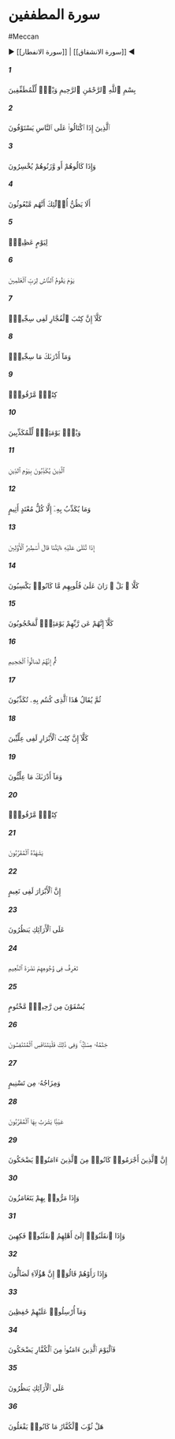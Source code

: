 # سورة المطففين
#Meccan
▶ [[سورة الانفطار]] | [[سورة الانشقاق]] ◀
##### 1
<span class="ayah hovertext" data-hover="Woe to those that deal in fraud,-">بِسْمِ ٱللَّهِ ٱلرَّحْمَٰنِ ٱلرَّحِيمِ وَيْلٌۭ لِّلْمُطَفِّفِينَ</span>
##### 2
<span class="ayah hovertext" data-hover="Those who, when they have to receive by measure from men, exact full measure,">ٱلَّذِينَ إِذَا ٱكْتَالُوا۟ عَلَى ٱلنَّاسِ يَسْتَوْفُونَ</span>
##### 3
<span class="ayah hovertext" data-hover="But when they have to give by measure or weight to men, give less than due.">وَإِذَا كَالُوهُمْ أَو وَّزَنُوهُمْ يُخْسِرُونَ</span>
##### 4
<span class="ayah hovertext" data-hover="Do they not think that they will be called to account?-">أَلَا يَظُنُّ أُو۟لَٰٓئِكَ أَنَّهُم مَّبْعُوثُونَ</span>
##### 5
<span class="ayah hovertext" data-hover="On a Mighty Day,">لِيَوْمٍ عَظِيمٍۢ</span>
##### 6
<span class="ayah hovertext" data-hover="A Day when (all) mankind will stand before the Lord of the Worlds?">يَوْمَ يَقُومُ ٱلنَّاسُ لِرَبِّ ٱلْعَٰلَمِينَ</span>
##### 7
<span class="ayah hovertext" data-hover="Nay! Surely the record of the wicked is (preserved) in Sijjin.">كَلَّآ إِنَّ كِتَٰبَ ٱلْفُجَّارِ لَفِى سِجِّينٍۢ</span>
##### 8
<span class="ayah hovertext" data-hover="And what will explain to thee what Sijjin is?">وَمَآ أَدْرَىٰكَ مَا سِجِّينٌۭ</span>
##### 9
<span class="ayah hovertext" data-hover="(There is) a Register (fully) inscribed.">كِتَٰبٌۭ مَّرْقُومٌۭ</span>
##### 10
<span class="ayah hovertext" data-hover="Woe, that Day, to those that deny-">وَيْلٌۭ يَوْمَئِذٍۢ لِّلْمُكَذِّبِينَ</span>
##### 11
<span class="ayah hovertext" data-hover="Those that deny the Day of Judgment.">ٱلَّذِينَ يُكَذِّبُونَ بِيَوْمِ ٱلدِّينِ</span>
##### 12
<span class="ayah hovertext" data-hover="And none can deny it but the Transgressor beyond bounds the Sinner!">وَمَا يُكَذِّبُ بِهِۦٓ إِلَّا كُلُّ مُعْتَدٍ أَثِيمٍ</span>
##### 13
<span class="ayah hovertext" data-hover="When Our Signs are rehearsed to him, he says, 'Tales of the ancients!'">إِذَا تُتْلَىٰ عَلَيْهِ ءَايَٰتُنَا قَالَ أَسَٰطِيرُ ٱلْأَوَّلِينَ</span>
##### 14
<span class="ayah hovertext" data-hover="By no means! but on their hearts is the stain of the (ill) which they do!">كَلَّا ۖ بَلْ ۜ رَانَ عَلَىٰ قُلُوبِهِم مَّا كَانُوا۟ يَكْسِبُونَ</span>
##### 15
<span class="ayah hovertext" data-hover="Verily, from (the Light of) their Lord, that Day, will they be veiled.">كَلَّآ إِنَّهُمْ عَن رَّبِّهِمْ يَوْمَئِذٍۢ لَّمَحْجُوبُونَ</span>
##### 16
<span class="ayah hovertext" data-hover="Further, they will enter the Fire of Hell.">ثُمَّ إِنَّهُمْ لَصَالُوا۟ ٱلْجَحِيمِ</span>
##### 17
<span class="ayah hovertext" data-hover="Further, it will be said to them: 'This is the (reality) which ye rejected as false!">ثُمَّ يُقَالُ هَٰذَا ٱلَّذِى كُنتُم بِهِۦ تُكَذِّبُونَ</span>
##### 18
<span class="ayah hovertext" data-hover="Nay, verily the record of the Righteous is (preserved) in 'Illiyin.">كَلَّآ إِنَّ كِتَٰبَ ٱلْأَبْرَارِ لَفِى عِلِّيِّينَ</span>
##### 19
<span class="ayah hovertext" data-hover="And what will explain to thee what 'Illiyun is?">وَمَآ أَدْرَىٰكَ مَا عِلِّيُّونَ</span>
##### 20
<span class="ayah hovertext" data-hover="(There is) a Register (fully) inscribed,">كِتَٰبٌۭ مَّرْقُومٌۭ</span>
##### 21
<span class="ayah hovertext" data-hover="To which bear witness those Nearest (to Allah).">يَشْهَدُهُ ٱلْمُقَرَّبُونَ</span>
##### 22
<span class="ayah hovertext" data-hover="Truly the Righteous will be in Bliss:">إِنَّ ٱلْأَبْرَارَ لَفِى نَعِيمٍ</span>
##### 23
<span class="ayah hovertext" data-hover="On Thrones (of Dignity) will they command a sight (of all things):">عَلَى ٱلْأَرَآئِكِ يَنظُرُونَ</span>
##### 24
<span class="ayah hovertext" data-hover="Thou wilt recognise in their faces the beaming brightness of Bliss.">تَعْرِفُ فِى وُجُوهِهِمْ نَضْرَةَ ٱلنَّعِيمِ</span>
##### 25
<span class="ayah hovertext" data-hover="Their thirst will be slaked with Pure Wine sealed:">يُسْقَوْنَ مِن رَّحِيقٍۢ مَّخْتُومٍ</span>
##### 26
<span class="ayah hovertext" data-hover="The seal thereof will be Musk: And for this let those aspire, who have aspirations:">خِتَٰمُهُۥ مِسْكٌۭ ۚ وَفِى ذَٰلِكَ فَلْيَتَنَافَسِ ٱلْمُتَنَٰفِسُونَ</span>
##### 27
<span class="ayah hovertext" data-hover="With it will be (given) a mixture of Tasnim:">وَمِزَاجُهُۥ مِن تَسْنِيمٍ</span>
##### 28
<span class="ayah hovertext" data-hover="A spring, from (the waters) whereof drink those Nearest to Allah.">عَيْنًۭا يَشْرَبُ بِهَا ٱلْمُقَرَّبُونَ</span>
##### 29
<span class="ayah hovertext" data-hover="Those in sin used to laugh at those who believed,">إِنَّ ٱلَّذِينَ أَجْرَمُوا۟ كَانُوا۟ مِنَ ٱلَّذِينَ ءَامَنُوا۟ يَضْحَكُونَ</span>
##### 30
<span class="ayah hovertext" data-hover="And whenever they passed by them, used to wink at each other (in mockery);">وَإِذَا مَرُّوا۟ بِهِمْ يَتَغَامَزُونَ</span>
##### 31
<span class="ayah hovertext" data-hover="And when they returned to their own people, they would return jesting;">وَإِذَا ٱنقَلَبُوٓا۟ إِلَىٰٓ أَهْلِهِمُ ٱنقَلَبُوا۟ فَكِهِينَ</span>
##### 32
<span class="ayah hovertext" data-hover="And whenever they saw them, they would say, 'Behold! These are the people truly astray!'">وَإِذَا رَأَوْهُمْ قَالُوٓا۟ إِنَّ هَٰٓؤُلَآءِ لَضَآلُّونَ</span>
##### 33
<span class="ayah hovertext" data-hover="But they had not been sent as keepers over them!">وَمَآ أُرْسِلُوا۟ عَلَيْهِمْ حَٰفِظِينَ</span>
##### 34
<span class="ayah hovertext" data-hover="But on this Day the Believers will laugh at the Unbelievers:">فَٱلْيَوْمَ ٱلَّذِينَ ءَامَنُوا۟ مِنَ ٱلْكُفَّارِ يَضْحَكُونَ</span>
##### 35
<span class="ayah hovertext" data-hover="On Thrones (of Dignity) they will command (a sight) (of all things).">عَلَى ٱلْأَرَآئِكِ يَنظُرُونَ</span>
##### 36
<span class="ayah hovertext" data-hover="Will not the Unbelievers have been paid back for what they did?">هَلْ ثُوِّبَ ٱلْكُفَّارُ مَا كَانُوا۟ يَفْعَلُونَ</span>
